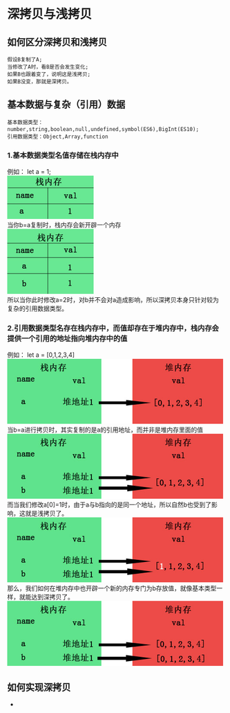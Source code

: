 # 深拷贝与浅拷贝

## 如何区分深拷贝和浅拷贝
```
假设B复制了A;
当修改了A时，看B是否会发生变化;
如果B也跟着变了，说明这是浅拷贝;
如果B没变，那就是深拷贝。
```

## 基本数据与复杂（引用）数据
```
基本数据类型：number,string,boolean,null,undefined,symbol(ES6),BigInt(ES10);  
引用数据类型：Object,Array,function
```

### 1.基本数据类型名值存储在栈内存中
例如： let a = 1;  
![图片](../images/2019-12/1.jpg)  
当你b=a复制时，栈内存会新开辟一个内存  
![图片](../images/2019-12/2.jpg)  
所以当你此时修改a=2时，对b并不会对a造成影响，所以深拷贝本身只针对较为复杂的引用数据类型。  

### 2.引用数据类型名存在栈内存中，而值却存在于堆内存中，栈内存会提供一个引用的地址指向堆内存中的值  
例如： let a = [0,1,2,3,4]  
![图片](../images/2019-12/3.jpg)  
当b=a进行拷贝时，其实复制的是a的引用地址，而并非是堆内存里面的值  
![图片](../images/2019-12/4.jpg)  
而当我们修改a[0]=1时，由于a与b指向的是同一个地址，所以自然b也受到了影响，这就是浅拷贝了。  
![图片](../images/2019-12/5.jpg)  
那么，我们如何在堆内存中也开辟一个新的内存专门为b存放值，就像基本类型一样，就能达到深拷贝了。  
![图片](../images/2019-12/6.jpg)  

## 如何实现深拷贝
* 



